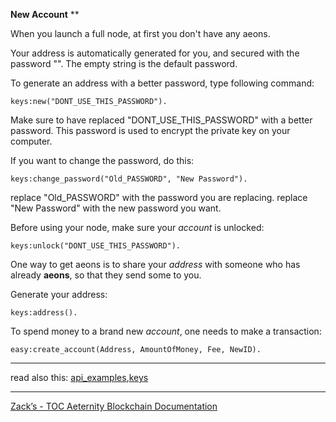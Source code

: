 **New Account**
**

When you launch a full node, at first you don't have any aeons.

Your address is automatically generated for you, and secured with the 
password "". The empty string is the default password.

To generate an address with a better password, type following command:

```
keys:new("DONT_USE_THIS_PASSWORD").
```

Make sure to have replaced "DONT_USE_THIS_PASSWORD" with a better password.
This password is used to encrypt the private key on your computer.

If you want to change the password, do this:
```
keys:change_password("Old_PASSWORD", "New Password").
```

replace "Old_PASSWORD" with the password you are replacing.
replace "New Password" with the new password you want.


Before using your node, make sure your _account_ is unlocked:

```
keys:unlock("DONT_USE_THIS_PASSWORD").
```


One way to get aeons is to share your _address_ with someone who has 
already **aeons**, so that they send some to you.


Generate your address:
```
keys:address().
```

To spend money to a brand new _account_, one needs to make a transaction:
``` 
easy:create_account(Address, AmountOfMoney, Fee, NewID).
```

***
read also this: [api_examples](api_examples),[keys](keys.md)
***
[Zack’s - TOC Aeternity Blockchain Documentation](Zack_Docs_TOC)